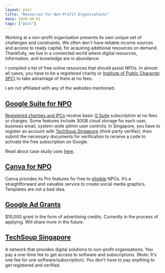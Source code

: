 ```yaml
---
layout: post
title: "Resources for Non-Profit Organisations"
date: 2020-08-01
tags: ["post"]
---
```


Working at a non-profit organisation presents its own unique set of challenges and constraints. We often don't have reliable income sources and access to ready capital, for acquiring additional resources on demand. Thankfully, we live in a connected world where digital resources, information, and knowledge are in abundance.

I compiled a list of free online resources that should assist NPOs. In almost all cases, you have to be a registered charity or [Institute of Public Character (IPC)](https://www.charities.gov.sg/setting-up-a-charity/Pages/About-Charities-And-IPCs.aspx "Institute of Public Character (IPC)") to take advantage of them at no fees.

I am not affiliated with any of the websites mentioned.

## [Google Suite for NPO](https://www.google.com/nonprofits/ "Google Suite for Non-profit")

[Registered charities and IPCs](https://www.charities.gov.sg/setting-up-a-charity/Pages/About-Charities-And-IPCs.aspx "Registerd charitites and IPCs") receive basic [G Suite](https://gsuite.google.com.sg/intl/en_sg/pricing.html "Google Suite") subscription at no fees or charges. Some features include 30GB cloud storage for each user, business email, system-wide admin user controls. In Singapore, you have to register an account with [TechSoup Singapore](https://www.techsoupsingapore.sg/ "TechSoup Singapore") (third-party verifier), then submit the necessary documents for verification to receive a code to activate the free subscription on Google.

Read about case study uses [here](https://www.google.com/nonprofits/success-stories/).

## [Canva for NPO](https://www.canva.com/canva-for-nonprofits/ "Canva for Non-profit")

Canva provides its Pro features for free to [eligible](https://www.canva.com/canva-for-nonprofits/) NPOs. It’s a straightforward and valuable service to create social media graphics. Templates are not a bad idea.

## [Google Ad Grants](https://www.google.com.sg/grants/)

$10,000 grant in the form of advertising credits. Currently in the process of applying. Will share more in the future.

## [TechSoup Singapore](https://www.techsoupsingapore.sg/)

A network that provides digital solutions to non-profit organisations. You pay a one-time fee to get access to software and subscriptions. (Note: It's one fee for one software/subscription). You don't have to pay anything to get registered and verified.
